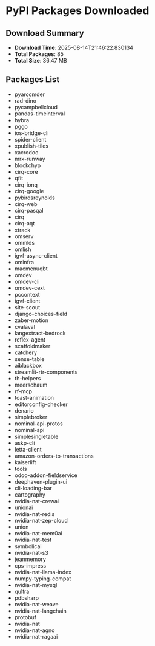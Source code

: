 # PyPI Packages Downloaded

## Download Summary
- **Download Time**: 2025-08-14T21:46:22.830134
- **Total Packages**: 85
- **Total Size**: 36.47 MB

## Packages List
- pyarccmder
- rad-dino
- pycampbellcloud
- pandas-timeinterval
- hybra
- pggo
- ios-bridge-cli
- spider-client
- xpublish-tiles
- xacrodoc
- mrx-runway
- blockchyp
- cirq-core
- qfit
- cirq-ionq
- cirq-google
- pybirdsreynolds
- cirq-web
- cirq-pasqal
- cirq
- cirq-aqt
- xtrack
- omserv
- ommlds
- omlish
- igvf-async-client
- ominfra
- macmenuqbt
- omdev
- omdev-cli
- omdev-cext
- pccontext
- igvf-client
- site-scout
- django-choices-field
- zaber-motion
- cvalaval
- langextract-bedrock
- reflex-agent
- scaffoldmaker
- catchery
- sense-table
- aiblackbox
- streamlit-rtr-components
- th-helpers
- meerschaum
- rf-mcp
- toast-animation
- editorconfig-checker
- denario
- simplebroker
- nominal-api-protos
- nominal-api
- simplesingletable
- askp-cli
- letta-client
- amazon-orders-to-transactions
- kaiserlift
- tools
- odoo-addon-fieldservice
- deephaven-plugin-ui
- cli-loading-bar
- cartography
- nvidia-nat-crewai
- unionai
- nvidia-nat-redis
- nvidia-nat-zep-cloud
- union
- nvidia-nat-mem0ai
- nvidia-nat-test
- symbolicai
- nvidia-nat-s3
- jeanmemory
- cps-impress
- nvidia-nat-llama-index
- numpy-typing-compat
- nvidia-nat-mysql
- qultra
- pdbsharp
- nvidia-nat-weave
- nvidia-nat-langchain
- protobuf
- nvidia-nat
- nvidia-nat-agno
- nvidia-nat-ragaai
